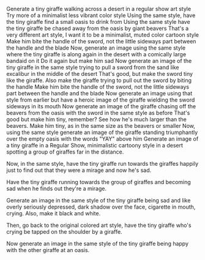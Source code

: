 Generate a tiny giraffe walking across a desert in a regular show art style
Try more of a minimalist less vibrant color style
Using the same style, have the tiny giraffe find a small oasis to drink from
Using the same style have the tiny giraffe be chased away from the oasis by giant beavers
That's a very different art style, I want it to be a minimalist, muted color cartoon style
Make him bite the handle of the sword, not the little sideways part between the handle and the blade
Now, generate an image using the same style where the tiny giraffe is along again in the desert with a comically large bandaid on it
Do it again but make him sad
Now generate an image of the tiny giraffe in the same style trying to pull a sword from the sand like excalibur in the middle of the desert
That's good, but make the sword tiny like the giraffe. Also make the giraffe trying to pull out the sword by biting the handle
Make him bite the handle of the sword, not the little sideways part between the handle and the blade
Now generate an image using that style from earlier but have a heroic image of the giraffe wielding the sword sideways in its mouth
Now generate an image of the giraffe chasing off the beavers from the oasis with the sword in the same style as before
That's good but make him tiny, remember?
See how he's much larger than the beavers. Make him tiny, as in the same size as the beavers or smaller
Now, using the same style generate an image of the giraffe standing triumphantly over the empty oasis with the words "YAY" above him
Generate an image of a tiny giraffe in a Regular Show, minimalistic cartoony style in a desert spotting a group of giraffes far in the distance.

Now, in the same style, have the tiny giraffe run towards the giraffes happily just to find out that they were a mirage and now he's sad.

Have the tiny giraffe running towards the group of giraffes and becoming sad when he finds out they're a mirage.

Generate an image in the same style of the tiny giraffe being sad and like overly seriously depressed, dark shadow over the face, cigarette in mouth, crying. Also, make it black and white.

Then, go back to the original colored art style, have the tiny giraffe who's crying be tapped on the shoulder by a giraffe.

Now generate an image in the same style of the tiny giraffe being happy with the other giraffe at an oasis.